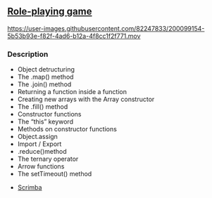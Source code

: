 ## [Role-playing game](https://role-game-playing.netlify.app/)



https://user-images.githubusercontent.com/82247833/200099154-5b53b93e-f82f-4ad6-b12a-4f8cc1f2f771.mov


### Description

* Object detructuring 
* The .map() method 
* The .join() method
* Returning a function inside a function
* Creating new arrays with the Array constructor 
* The .fill() method 
* Constructor functions
* The “this” keyword 
* Methods on constructor functions
* Object.assign 
* Import / Export 
* .reduce()method
* The ternary operator
* Arrow functions
* The setTimeout() method



- [Scrimba](https://scrimba.com/allcourses)
